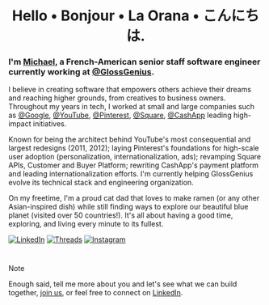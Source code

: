 <h1 align="center">Hello • Bonjour • La Orana • こんにちは.</h1>
  
### I'm [Michael](https://linkedin.com/in/xethorn), a French-American senior staff software engineer currently working at [@GlossGenius](https://github.com/glossgenius).

I believe in creating software that empowers others achieve their dreams and reaching higher grounds, from creatives to business owners. Throughout my years in tech, I worked at small and large companies such as [@Google](https://github.com/google), [@YouTube](https://github.com/youtube), [@Pinterest](https://github.com/pinterest), [@Square](https://github.com/square), [@CashApp](https://github.com/cashapp) leading high-impact initiatives. 

Known for being the architect behind YouTube's most consequential and largest redesigns (2011, 2012); laying Pinterest's foundations for high-scale user adoption (personalization, internationalization, ads); revamping Square APIs, Customer and Buyer Platform; rewriting CashApp's payment platform and leading internationalization efforts. I'm currently helping GlossGenius evolve its technical stack and engineering organization. 

On my freetime, I'm a proud cat dad that loves to make ramen (or any other Asian-inspired dish) while still finding ways to explore our beautiful blue planet (visited over 50 countries!). It's all about having a good time, exploring, and living every minute to its fullest.
  
[![LinkedIn](https://img.shields.io/badge/linkedin-xethorn?style=flat&logo=linkedin&logoColor=%23ffffff&labelColor=blue&color=blue)](https://linkedin.com/in/xethorn)
[![Threads](https://img.shields.io/badge/threads-xethorn?style=flat&logo=threads&logoColor=%23ffffff&labelColor=blue&color=blue)](https://threads.com/xethorn)
[![Instagram](https://img.shields.io/badge/instagram-xethorn?style=flat&logo=instagram&logoColor=%23ffffff&labelColor=blue&color=blue)](https://instagram.com/xethorn)

#

> [!NOTE]
> Enough said, tell me more about you and let's see what we can build together, [join us](https://job-boards.greenhouse.io/glossgenius), or feel free to connect on [LinkedIn](https://www.linkedin.com/in/xethorn/).
